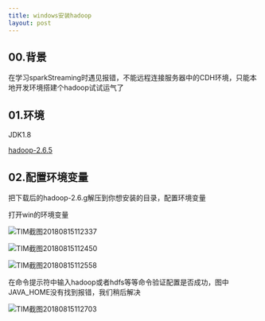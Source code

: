 ```yaml
---
title: windows安装hadoop
layout: post
---
```

## 00.背景
在学习sparkStreaming时遇见报错，不能远程连接服务器中的CDH环境，只能本地开发环境搭建个hadoop试试运气了

## 01.环境

JDK1.8  
    
[hadoop-2.6.5](https://www.apache.org/dist/hadoop/common/hadoop-2.6.5/hadoop-2.6.5.tar.gz)    
 
## 02.配置环境变量

把下载后的hadoop-2.6.g解压到你想安装的目录，配置环境变量

打开win的环境变量  

![TIM截图20180815112337](http://p1vuoao0b.bkt.clouddn.com/JekyllWriter/TIM截图20180815112337.png)


![TIM截图20180815112450](http://p1vuoao0b.bkt.clouddn.com/JekyllWriter/TIM截图20180815112450.png)


![TIM截图20180815112558](http://p1vuoao0b.bkt.clouddn.com/JekyllWriter/TIM截图20180815112558.png)  

在命令提示符中输入hadoop或者hdfs等等命令验证配置是否成功，图中JAVA_HOME没有找到报错，我们稍后解决

![TIM截图20180815112703](http://p1vuoao0b.bkt.clouddn.com/JekyllWriter/TIM截图20180815112703.png)